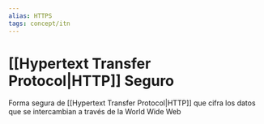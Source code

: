 ```yaml
---
alias: HTTPS
tags: concept/itn
---
```

# [[Hypertext Transfer Protocol|HTTP]] Seguro

Forma segura de [[Hypertext Transfer Protocol|HTTP]] que cifra los datos que se intercambian a través de la World Wide Web